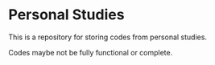 # Personal Studies

This is a repository for storing codes from personal studies.

Codes maybe not be fully functional or complete.
